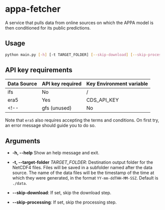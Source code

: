 # appa-fetcher

A service that pulls data from online sources on which the APPA model is then conditioned for its public predictions.

## Usage

```bash
python main.py [-h] [-t TARGET_FOLDER] [--skip-download] [--skip-processing]
```

## API key requirements

| Data Source | API  key required | Key Environment variable |
|-------------|-------------------|--------------------------|
| ifs         | No                | /                        |
| era5        | Yes               | CDS_API_KEY              |
<!-- | gfs (unused)| No                | /                        | -->

Note that `era5` also requires accepting the terms and conditions. On first try, an error message should guide you to do so.

## Arguments

- **-h, --help**
    Show an help message and exit.

- **-t, --target-folder** _TARGET_FOLDER_: Destination output folder for the NetCDF4 files. Files will be saved in a subfolder named after the data source. The name of the data files will be the timestamp of the time at which they were generated, in the format `YY-mm-ddTHH-MM-SSZ`. Default is `./data`.
- **--skip-download**: If set, skip the download step.
- **--skip-processing**: If set, skip the processing step.
<!-- - **-s, --data-source** _DATA_SOURCE_: The database or algorithm to fetch data from. Available options: `era5`, `ifs`, `gfs`. Default is `era5`. -->
